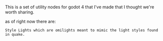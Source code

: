 This is a set of utility nodes for godot 4 that I've made that I thought we're worth sharing.



as of right now there are:
	
	Style Lights which are omilights meant to mimic the light styles found in quake.
